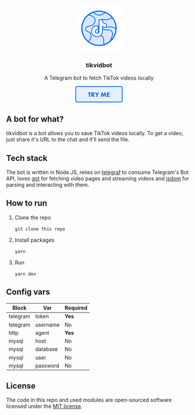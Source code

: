 <p align="center">
  <img src="media/Icon@2x.png" width="128" />
  <h3 align="center">tikvidbot</h3>
  <p align="center">A Telegram bot to fetch TikTok videos locally</p>
  <p align="center">
    <a href="https://t.me/tikvidbot" target="_blank">
      <img src="media/Button@2x.png" width="128" />
    </a>
  </p>
</p>

## A bot for what?
tikvidbot is a bot allows you to save TikTok videos locally. To get a video, just share it's URL to the chat and it'll send the file.

## Tech stack
The bot is written in Node.JS, relies on [telegraf](https://github.com/telegraf/telegraf) to consume Telegram's Bot API, loves [got](https://github.com/sindresorhus/got) for fetching video pages and streaming videos and [jsdom](https://github.com/jsdom/jsdom) for parsing and interacting with them.

## How to run
1. Clone the repo
   ```
   git clone this repo
   ```
2. Install packages
   ```
   yarn
   ```
3. Run
   ```
   yarn dev
   ```

## Config vars
| Block    | Var      | Required |
| -------- | -------- | -------- |
| telegram | token    | **Yes**  |
| telegram | username | No       |
| http     | agent    | **Yes**  |
| mysql    | host     | No       |
| mysql    | database | No       |
| mysql    | user     | No       |
| mysql    | password | No       |


## License
The code in this repo and used modules are open-sourced software licensed under the [MIT license](LICENSE.md).
